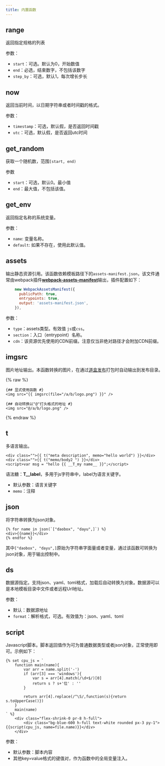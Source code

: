 ```yaml
---
title: 内置函数
---
```



## range

返回指定规格的列表

参数：

* `start`：可选。默认为0，开始数值
* `end`：必选，结束数字，不包括该数字
* `step_by`：可选，默认1，每次增长步长

## now

返回当前时间，以日期字符串或者时间戳的格式。

参数：

* `timestamp`：可选，默认假，是否返回时间戳
* `utc`：可选，默认假，是否返回utc时间

## get_random

获取一个随机数，范围`[start, end)`

参数

* `start`：可选，默认0。最小值
* `end`：最大值，不包括该值。

## get_env

返回指定名称的系统变量。

参数：

* `name`: 变量名称。
* `default`: 如果不存在，使用此默认值。

## assets

输出静态资源引用。该函数依赖模板路径下的`assets-manifest.json`，该文件通常由webpack插件[**webpack-assets-manifest**](https://www.npmjs.com/package/webpack-assets-manifest)输出，插件配置如下：

```js
    new WebpackAssetsManifest({
      publicPath: true,
      entrypoints: true,
      output: 'assets-manifest.json',
    }),
```

参数：

* `type`：assets类型。有效值 `js`或`css`。
* `section`：入口（entrypoint）名称。
* `cdn`：该资源优先使用的CDN前缀。注意仅当非绝对路径才会附加CDN前缀。

## imgsrc

图片地址输出。本函数转换的图片，在通过[道盒发布](https://publish.daobox.cn/)打包时自动输出到发布目录。

{% raw %}
```jinja2
{## 显式使用函数 #}
<img src="{{ imgsrc(file="/a/b/logo.png") }}" />

{## 自动转换以"@"打头格式的地址 #}
<img src="@/a/b/logo.png" />
```
{% endraw %}

## t

多语言输出。

```jinja2
<div class="">{{ t("meta description", memo="hello world") }}</div>
<div class="">{{ t("memo/body2 ") }}</div>
<script>var msg = "hello {{ __T_my name__ }}";</script>
```

语法糖：__T__label__，多用于js字符串中，label为语言关键字。

* 默认参数：语言关键字
* `memo`：注释


## json

将字符串转换为json对象。

```jinja2
{% for name in json(`["daobox", "dayu",]`) %}
<div>{{name}}</div>
{% endfor %}
```

其中`["daobox", "dayu",]`原始为字符串字面量或者变量，通过该函数可转换为json对象，用于输出控制中。

## ds

数据源指定。支持json、yaml、toml格式，加载后自动转换为对象。数据源可以是本地模板目录中文件或者远程Url地址。

参数：

* 默认：数据源地址
* `format`：解析格式，可选。有效值为：json、yaml、toml


## script

Javascript脚本。脚本返回值作为可为普通数据类型或者json对象，正常使用即可。示例如下：

```jinja2
{% set cpu_js = `
    function main(name){
        var arr = name.split('-')
        if (arr[3] === 'windows'){
            var s = arr[4].match(/\d+$/)[0]
            return s ? s+'位' : ''
        }

        return arr[4].replace(/^\S/,function(s){return s.toUpperCase()})
    }
    main(name)
` %}
    <div class="flex-shrink-0 pr-8 h-full">
        <div class="bg-blue-600 h-full text-white rounded px-3 py-1">{{script(cpu_js, name=file.name)}}</div>
    </div>
```

参数：

* 默认参数：脚本内容
* 其他key=value格式的键值对，作为函数中的全局变量注入。

